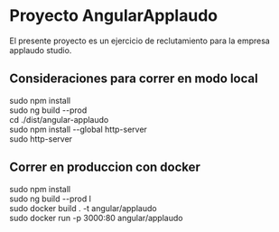# Proyecto AngularApplaudo
El presente proyecto es un ejercicio de reclutamiento para la empresa applaudo studio. 

## Consideraciones para correr en modo local
sudo npm install <br/>
sudo ng build --prod <br/>
cd ./dist/angular-applaudo <br/>
sudo npm install --global http-server <br/>
sudo http-server

## Correr en produccion con docker
sudo npm install <br/>
sudo ng build --prod l<br/>
sudo docker build . -t angular/applaudo <br/>
sudo docker run -p 3000:80 angular/applaudo
